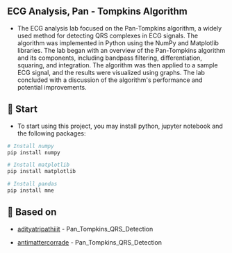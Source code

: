 ## ECG Analysis, Pan - Tompkins Algorithm
* The ECG analysis lab focused on the Pan-Tompkins algorithm, a widely used method for detecting QRS complexes in ECG signals. The algorithm was implemented in Python using the NumPy and Matplotlib libraries. The lab began with an overview of the Pan-Tompkins algorithm and its components, including bandpass filtering, differentiation, squaring, and integration. The algorithm was then applied to a sample ECG signal, and the results were visualized using graphs. The lab concluded with a discussion of the algorithm's performance and potential improvements.

## 🚀 Start
* To start using this project, you may install python, jupyter notebook and the following packages:
    
```bash
# Install numpy
pip install numpy

# Install matplotlib
pip install matplotlib

# Install pandas
pip install mne
```

## 📄 Based on 
* [adityatripathiiit](https://github.com/adityatripathiiit/Pan_Tompkins_QRS_Detection) - Pan_Tompkins_QRS_Detection

* [antimattercorrade](https://github.com/antimattercorrade/Pan_Tompkins_QRS_Detection) - Pan_Tompkins_QRS_Detection